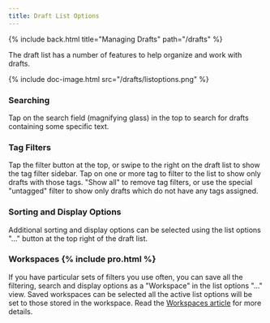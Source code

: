 ```yaml
---
title: Draft List Options
---
```


{% include back.html title="Managing Drafts" path="/drafts" %}

The draft list has a number of features to help organize and work with drafts.

{% include doc-image.html src="/drafts/listoptions.png" %}

### Searching

Tap on the search field (magnifying glass) in the top to search for drafts containing some specific text.

### Tag Filters

Tap the filter button at the top, or swipe to the right on the draft list to show the tag filter sidebar. Tap on one or more tag to filter to the list to show only drafts with those tags. "Show all" to remove tag filters, or use the special "untagged" filter to show only drafts which do not have any tags assigned.

### Sorting and Display Options

Additional sorting and display options can be selected using the list options "..." button at the top right of the draft list.

### Workspaces {% include pro.html %}

If you have particular sets of filters you use often, you can save all the filtering, search and display options as a "Workspace" in the list options "..." view. Saved workspaces can be selected all the active list options will be set to those stored in the workspace. Read the [Workspaces article](/drafts/workspaces) for more details.
